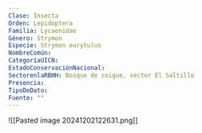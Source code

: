 ```yaml
---
Clase: Insecta
Orden: Lepidoptera
Familia: Lycaenidae
Género: Strymon
Especie: Strymon eurytulus
NombreComún: 
CategoríaUICN: 
EstadoConservaciónNacional: 
SectorenlaRBHH: Bosque de coigue, sector El Saltillo
Presencia: 
TipoDeDato: 
Fuente: ""
---
```

![[Pasted image 20241202122631.png]]